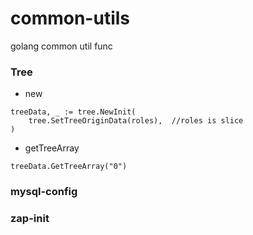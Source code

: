 # common-utils
golang common util func

### Tree
+ new
```
treeData, _ := tree.NewInit(
	tree.SetTreeOriginData(roles),  //roles is slice
)
```
+ getTreeArray
```
treeData.GetTreeArray("0")
```

### mysql-config
### zap-init